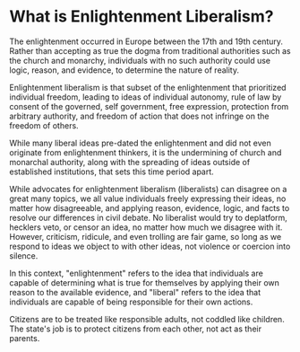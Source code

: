 # What is Enlightenment Liberalism?

The enlightenment occurred in Europe between the 17th and 19th century.
Rather than accepting as true the dogma from traditional authorities such as the church and monarchy,
individuals with no such authority could use logic, reason, and evidence, to determine the nature of reality.

Enlightenment liberalism is that subset of the enlightenment that prioritized individual freedom,
leading to ideas of individual autonomy, rule of law by consent of the governed, self government, free expression,
protection from arbitrary authority, and freedom of action that does not infringe on the freedom of others.     

While many liberal ideas pre-dated the enlightenment and did not even originate from enlightenment thinkers,
it is the undermining of church and monarchal authority,
along with the spreading of ideas outside of established institutions,
that sets this time period apart.   

While advocates for enlightenment liberalism (liberalists) can disagree on a great many topics,
we all value individuals freely expressing their ideas, no matter how disagreeable, 
and applying reason, evidence, logic, and facts to resolve our differences in civil debate.
No liberalist would try to deplatform, hecklers veto, or censor an idea, no matter how much we disagree with it.
However, criticism, ridicule, and even trolling are fair game, so long as we respond to ideas we object to with other ideas, not violence or coercion into silence.  

In this context,
"enlightenment" refers to the idea that individuals are capable of determining what is true for themselves by applying their own reason to the available evidence,
and "liberal" refers to the idea that individuals are capable of being responsible for their own actions.
  
Citizens are to be treated like responsible adults, not coddled like children.
The state's job is to protect citizens from each other, not act as their parents.  
